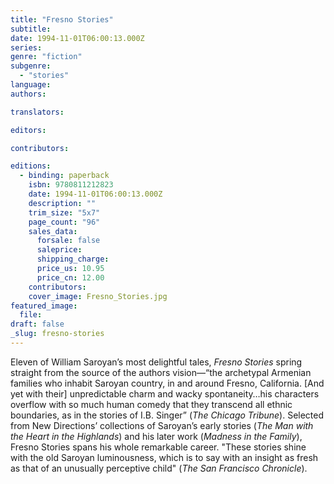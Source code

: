 ```yaml
---
title: "Fresno Stories"
subtitle:
date: 1994-11-01T06:00:13.000Z
series:
genre: "fiction"
subgenre:
  - "stories"
language:
authors:

translators:

editors:

contributors:

editions:
  - binding: paperback
    isbn: 9780811212823
    date: 1994-11-01T06:00:13.000Z
    description: ""
    trim_size: "5x7"
    page_count: "96"
    sales_data:
      forsale: false
      saleprice:
      shipping_charge:
      price_us: 10.95
      price_cn: 12.00
    contributors:
    cover_image: Fresno_Stories.jpg
featured_image:
  file:
draft: false
_slug: fresno-stories
---
```


Eleven of William Saroyan’s most delightful tales, _Fresno Stories_ spring straight from the source of the authors vision––“the archetypal Armenian families who inhabit Saroyan country, in and around Fresno, California. [And yet with their] unpredictable charm and wacky spontaneity…his characters overflow with so much human comedy that they transcend all ethnic boundaries, as in the stories of I.B. Singer” (_The Chicago Tribune_). Selected from New Directions’ collections of Saroyan’s early stories (_The Man with the Heart in the Highlands_) and his later work (_Madness in the Family_), Fresno Stories spans his whole remarkable career. "These stories shine with the old Saroyan luminousness, which is to say with an insight as fresh as that of an unusually perceptive child" (_The San Francisco Chronicle_).

